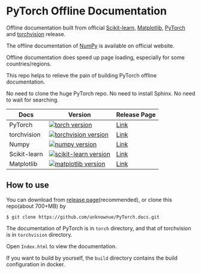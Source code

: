 # PyTorch Offline Documentation

Offline documentation built from official [Scikit-learn](https://github.com/scikit-learn/scikit-learn), [Matplotlib](https://github.com/matplotlib/matplotlib), [PyTorch](https://github.com/pytorch/pytorch.git) and [torchvision](https://github.com/pytorch/vision.git) release.

The offline documentation of [NumPy](https://github.com/numpy/numpy.git) is available on official website.

Offline documentation does speed up page loading, especially for some countries/regions.

This repo helps to relieve the pain of building PyTorch offline documentation.

No need to clone the huge PyTorch repo. No need to install Sphinx. No need to wait for searching.

| Docs         | Version                                                      | Release Page                                                 |
| ------------ | ------------------------------------------------------------ | ------------------------------------------------------------ |
| PyTorch      | [![torch version](https://img.shields.io/badge/torch_version-v1.9.0-282828.svg?labelColor=4F4F4F&logo=PyTorch)](https://pytorch.org/blog/pytorch-1.9-released/) | [Link](https://github.com/unknownue/PyTorch.docs/releases/tag/v1.9.0) |
| torchvision  | [![torchvision version](https://img.shields.io/badge/torchvision_version-v0.10.0-282828.svg?labelColor=4F4F4FF&logo=PyTorch)](https://github.com/pytorch/vision/releases/tag/v0.10.0) | [Link](https://github.com/unknownue/PyTorch.docs/releases/tag/v1.9.0) |
| Numpy        | [![numpy version](https://badgen.net/badge/NumPy%20version/v1.19.0/black?icon=dockbit)](https://numpy.org/doc/1.19/release.html) | [Link](https://numpy.org/doc)                                |
| Scikit-learn | [![scikit-learn version](https://badgen.net/badge/Scikit-learn%20version/v0.22/black?icon=libraries)](https://github.com/scikit-learn/scikit-learn/releases/tag/0.23.2) | [Link](https://github.com/unknownue/PyTorch.docs/releases/tag/v1.7.1) |
| Matplotlib   | [![matplotlib version](https://badgen.net/badge/Matplotlib%20version/v3.3.1/black?icon=graphql)](https://github.com/matplotlib/matplotlib/releases/tag/v3.3.1) | [Link](https://github.com/unknownue/PyTorch.docs/releases/tag/v1.6.1) |

## How to use

You can download from [release page](https://github.com/unknownue/PyTorch.docs/releases)(recommended), or clone this repo(about 700+MB) by

```shell
$ git clone https://github.com/unknownue/PyTorch.docs.git
```

The documentation of PyTorch is in `torch` directory, and that of torchvision is in `torchvision` directory. 

Open `Index.html` to view the documentation.

If you want to build by yourself, the `build` directory contains the build configuration in docker.
